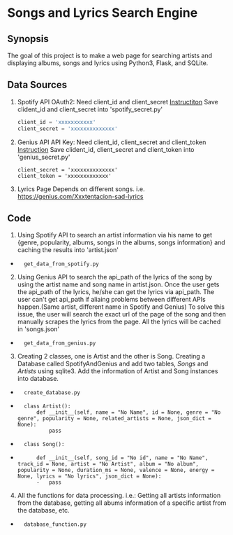 # Songs and Lyrics Search Engine

## Synopsis
The goal of this project is to make a web page for searching artists and displaying albums, songs and lyrics using Python3, Flask, and SQLite.

## Data Sources
1. Spotify API
    OAuth2: Need client_id and client_secret
    [Instructiton](https://developer.spotify.com/web-api/tutorial/)
    Save clident_id and client_secret into 'spotify_secret.py'
    ```python
    client_id = 'xxxxxxxxxxx'
    client_secret = 'xxxxxxxxxxxxxx'
    ```
2. Genius API
    API Key: Need client_id, client_secret and client_token
    [Instruction](https://docs.genius.com/)
    Save clident_id, client_secret and client_token into 'genius_secret.py'
    ```client_id = 'xxxxxxxxxxx'
    client_secret = 'xxxxxxxxxxxxxx'
    client_token = 'xxxxxxxxxxxxx'
    ```
3. Lyrics Page
    Depends on different songs. i.e. https://genius.com/Xxxtentacion-sad-lyrics

## Code
1. Using Spotify API to search an artist information via his name to get {genre, popularity, albums, songs in the albums, songs information} and caching the results into 'artist.json'
-       get_data_from_spotify.py
2. Using Genius API to search the api_path of the lyrics of the song by using the artist name and song name in artist.json. Once the user gets the api_path of the lyrics, he/she can get the lyrics via api_path.
    The user can't get api_path if aliaing problems between different APIs happen.(Same artist, different name in Spotify and Genius) To solve this issue, the user will search the exact url of the page of the song and then manually scrapes the lyrics from the page.
    All the lyrics will be cached in 'songs.json'
-       get_data_from_genius.py
3. Creating 2 classes, one is Artist and the other is Song.
    Creating a Database called SpotifyAndGenius and add two tables, *Songs* and *Artists* using sqlite3. Add the information of Artist and Song instances into database.
-       create_database.py
-       class Artist():
            def __init__(self, name = "No Name", id = None, genre = "No genre", popularity = None, related_artists = None, json_dict = None):
                pass
-       class Song():
-           def __init__(self, song_id = "No id", name = "No Name", track_id = None, artist = "No Artist", album = "No album", popularity = None, duration_ms = None, valence = None, energy = None, lyrics = "No lyrics", json_dict = None):
            -   pass
4. All the functions for data processing. i.e.: Getting all artists information from the database, getting all abums information of a specific artist from the database, etc.
-       database_function.py





